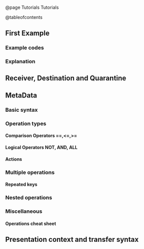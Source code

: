 @page Tutorials Tutorials

@tableofcontents

## First Example

### Example codes
### Explanation

## Receiver, Destination and Quarantine

## MetaData
### Basic syntax

### Operation types
#### Comparison Operators ==,<=,>=

#### Logical Operators NOT, AND, ALL

#### Actions

### Multiple operations

#### Repeated keys
### Nested operations

### Miscellaneous

#### Operations cheat sheet

## Presentation context and transfer syntax